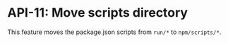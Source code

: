 # API-11: Move scripts directory

This feature moves the package.json scripts from `run/*` to `npm/scripts/*`.
